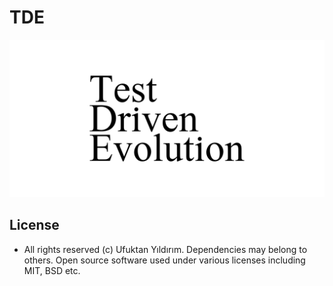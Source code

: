 # TDE

![Logotype](assets/github-social-preview.png)

## License

-   All rights reserved (c) Ufuktan Yıldırım. Dependencies may belong to others. Open source software used under various licenses including MIT, BSD etc.
